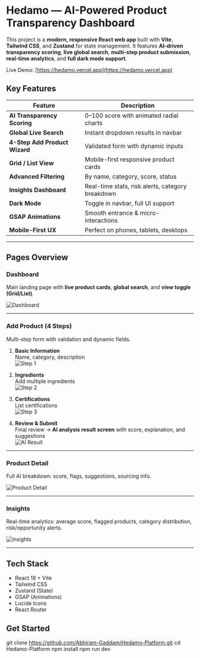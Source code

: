 # Hedamo — AI-Powered Product Transparency Dashboard

This project is a **modern, responsive React web app** built with **Vite**, **Tailwind CSS**, and **Zustand** for state management. It features **AI-driven transparency scoring**, **live global search**, **multi-step product submission**, **real-time analytics**, and **full dark mode support**.

Live Demo: [https://hedamo.vercel.app](https://hedamo.vercel.app) 

## Key Features

| Feature | Description |
|-------|-----------|
| **AI Transparency Scoring** | 0–100 score with animated radial charts |
| **Global Live Search** | Instant dropdown results in navbar |
| **4-Step Add Product Wizard** | Validated form with dynamic inputs |
| **Grid / List View** | Mobile-first responsive product cards |
| **Advanced Filtering** | By name, category, score, status |
| **Insights Dashboard** | Real-time stats, risk alerts, category breakdown |
| **Dark Mode** | Toggle in navbar, full UI support |
| **GSAP Animations** | Smooth entrance & micro-interactions |
| **Mobile-First UX** | Perfect on phones, tablets, desktops |

---

## Pages Overview

### Dashboard  
Main landing page with **live product cards**, **global search**, and **view toggle (Grid/List)**.

![Dashboard](https://via.placeholder.com/1200x800/2563EB/ffffff?text=Dashboard+Page)

---

### Add Product (4 Steps)  
Multi-step form with validation and dynamic fields.

1. **Basic Information**  
   Name, category, description  
   ![Step 1](https://via.placeholder.com/1200x800/38BDF8/ffffff?text=Step+1:+Basic+Info)

2. **Ingredients**  
   Add multiple ingredients  
   ![Step 2](https://via.placeholder.com/1200x800/06B6D4/ffffff?text=Step+2:+Ingredients)

3. **Certifications**  
   List certifications  
   ![Step 3](https://via.placeholder.com/1200x800/0EA5E9/ffffff?text=Step+3:+Certifications)

4. **Review & Submit**  
   Final review → **AI analysis result screen** with score, explanation, and suggestions  
   ![AI Result](https://via.placeholder.com/1200x800/10B981/ffffff?text=AI+Analysis+Complete%21)

---

### Product Detail  
Full AI breakdown: score, flags, suggestions, sourcing info.

![Product Detail](https://via.placeholder.com/1200x800/8B5CF6/ffffff?text=Product+Detail+Page)

---

### Insights  
Real-time analytics: average score, flagged products, category distribution, risk/opportunity alerts.

![Insights](https://via.placeholder.com/1200x800/F59E0B/ffffff?text=Insights+Dashboard)

---

## Tech Stack

 
* React 18 + Vite
* Tailwind CSS
* Zustand (State)
* GSAP (Animations)
* Lucide Icons
* React Router

## Get Started

git clone https://github.com/Abhiram-Gaddam/Hedamo-Platform.git
cd  Hedamo-Platform
npm install
npm run dev
 